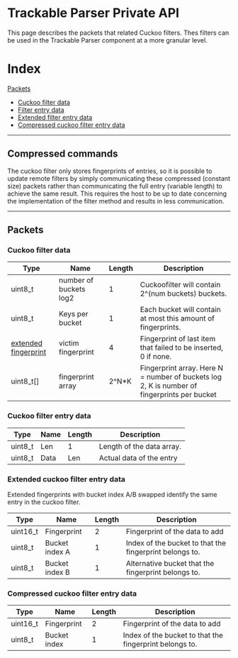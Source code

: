 # Trackable Parser Private API

This page describes the packets that related Cuckoo filters. Thes filters can be used in the Trackable Parser component at a more granular level.

# Index

[Packets](#packets) 
- [Cuckoo filter data](#cuckoo-filter-data)
- [Filter entry data](#cuckoo-filter-entry-data)
- [Extended filter entry data](#extended-cuckoo-filter-entry-data)
- [Compressed cuckoo filter entry data](#compressed-cuckoo-filter-entry-data)

*************************************************************************

## Compressed commands

The cuckoo filter only stores fingerprints of entries, so it is possible to 
update remote filters by simply communicating these compressed (constant size)
packets rather than communicating the full entry (variable length) to achieve
the same result. This requires the host to be up to date concerning the 
implementation of the filter method and results in less communication.


*************************************************************************

## Packets


### Cuckoo filter data

Type | Name | Length | Description
--- | --- | --- | ---
uint8_t | number of buckets log2 | 1 | Cuckoofilter will contain 2^(num buckets) buckets.
uint8_t | Keys per bucket | 1 | Each bucket will contain at most this amount of fingerprints. 
[extended fingerprint](#extended-cuckoo-filter-entry-data) | victim fingerprint | 4 | Fingerprint of last item that failed to be inserted, 0 if none.
uint8_t[] | fingerprint array | 2^N*K | Fingerprint array. Here N = number of buckets log 2, K is number of fingerprints per bucket


### Cuckoo filter entry data
Type | Name | Length | Description
--- | --- | --- | ---
uint8_t | Len | 1 | Length of the data array.
uint8_t | Data | Len | Actual data of the entry 


### Extended cuckoo filter entry data
Extended fingerprints with bucket index A/B swapped identify the same entry in the cuckoo filter.

Type | Name | Length | Description
--- | --- | --- | ---
uint16_t | Fingerprint   | 2 | Fingerprint of the data to add
uint8_t | Bucket index A | 1 | Index of the bucket to that the fingerprint belongs to.
uint8_t | Bucket index B | 1 | Alternative bucket that the fingerprint belongs to.


### Compressed cuckoo filter entry data
Type | Name | Length | Description
--- | --- | --- | ---
uint16_t | Fingerprint | 2 | Fingerprint of the data to add
uint8_t | Bucket index | 1 | Index of the bucket to that the fingerprint belongs to.


